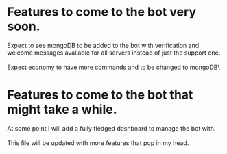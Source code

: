 # Features to come to the bot very soon.

Expect to see mongoDB to be added to the bot with verification and welcome messages avaliable for all servers instead of just the support one.\
\
Expect economy to have more commands and to be changed to mongoDB\



# Features to come to the bot that might take a while.

At some point I will add a fully fledged dashboard to manage the bot with.\
\
This file will be updated with more features that pop in my head.